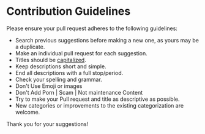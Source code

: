 
# Contribution Guidelines

Please ensure your pull request adheres to the following guidelines:

- Search previous suggestions before making a new one, as yours may be a duplicate.
- Make an individual pull request for each suggestion.
- Titles should be [capitalized](http://grammar.yourdictionary.com/capitalization/rules-for-capitalization-in-titles.html).
- Keep descriptions short and simple.
- End all descriptions with a full stop/period.
- Check your spelling and grammar.
- Don't Use Emoji or images
- Don't Add Porn | Scam | Not maintenance Content
- Try to make your Pull request and title as descriptive as possible.
- New categories or improvements to the existing categorization are welcome.

Thank you for your suggestions!
